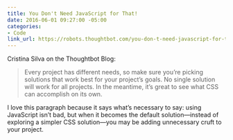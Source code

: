 ```yaml
---
title: You Don't Need JavaScript for That!
date: 2016-06-01 09:27:00 -05:00
categories:
- Code
link_url: https://robots.thoughtbot.com/you-don-t-need-javascript-for-that
---
```


Cristina Silva on the Thoughtbot Blog:

> Every project has different needs, so make sure you’re picking solutions that work best for your project’s goals. No single solution will work for all projects. In the meantime, it’s great to see what CSS can accomplish on its own.

I love this paragraph because it says what’s necessary to say: using JavaScript isn’t bad, but when it becomes the default solution—instead of exploring a simpler CSS solution—you may be adding unnecessary cruft to your project.
